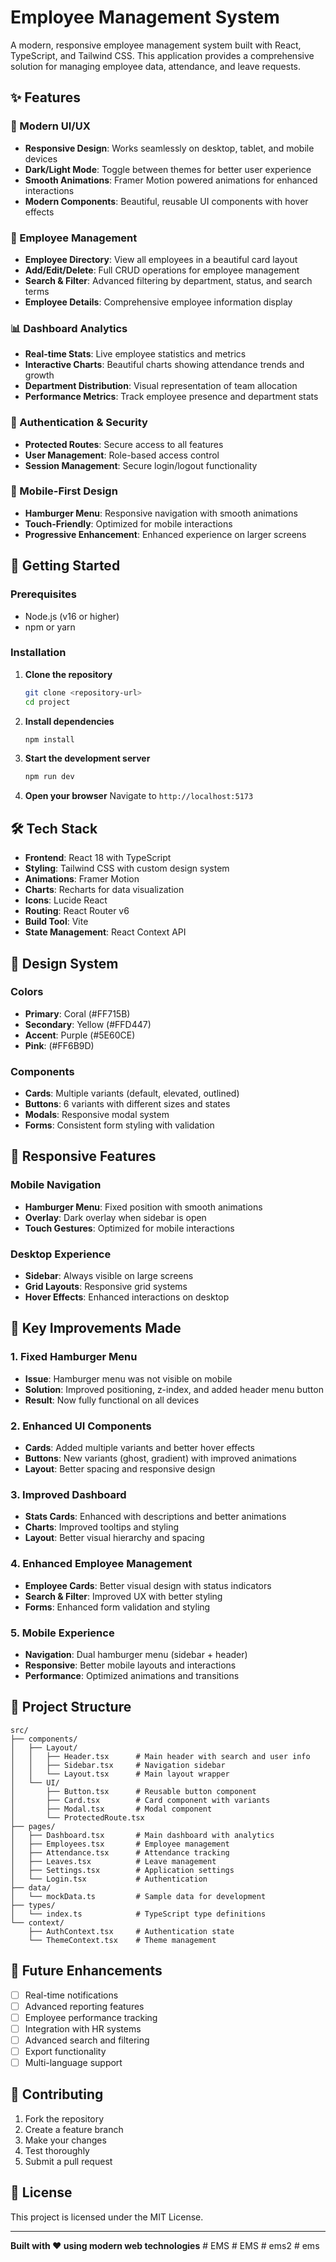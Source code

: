 # Employee Management System

A modern, responsive employee management system built with React, TypeScript, and Tailwind CSS. This application provides a comprehensive solution for managing employee data, attendance, and leave requests.

## ✨ Features

### 🎨 Modern UI/UX
- **Responsive Design**: Works seamlessly on desktop, tablet, and mobile devices
- **Dark/Light Mode**: Toggle between themes for better user experience
- **Smooth Animations**: Framer Motion powered animations for enhanced interactions
- **Modern Components**: Beautiful, reusable UI components with hover effects

### 👥 Employee Management
- **Employee Directory**: View all employees in a beautiful card layout
- **Add/Edit/Delete**: Full CRUD operations for employee management
- **Search & Filter**: Advanced filtering by department, status, and search terms
- **Employee Details**: Comprehensive employee information display

### 📊 Dashboard Analytics
- **Real-time Stats**: Live employee statistics and metrics
- **Interactive Charts**: Beautiful charts showing attendance trends and growth
- **Department Distribution**: Visual representation of team allocation
- **Performance Metrics**: Track employee presence and department stats

### 🔐 Authentication & Security
- **Protected Routes**: Secure access to all features
- **User Management**: Role-based access control
- **Session Management**: Secure login/logout functionality

### 📱 Mobile-First Design
- **Hamburger Menu**: Responsive navigation with smooth animations
- **Touch-Friendly**: Optimized for mobile interactions
- **Progressive Enhancement**: Enhanced experience on larger screens

## 🚀 Getting Started

### Prerequisites
- Node.js (v16 or higher)
- npm or yarn

### Installation

1. **Clone the repository**
   ```bash
   git clone <repository-url>
   cd project
   ```

2. **Install dependencies**
   ```bash
   npm install
   ```

3. **Start the development server**
   ```bash
   npm run dev
   ```

4. **Open your browser**
   Navigate to `http://localhost:5173`

## 🛠️ Tech Stack

- **Frontend**: React 18 with TypeScript
- **Styling**: Tailwind CSS with custom design system
- **Animations**: Framer Motion
- **Charts**: Recharts for data visualization
- **Icons**: Lucide React
- **Routing**: React Router v6
- **Build Tool**: Vite
- **State Management**: React Context API

## 🎨 Design System

### Colors
- **Primary**: Coral (#FF715B)
- **Secondary**: Yellow (#FFD447)
- **Accent**: Purple (#5E60CE)
- **Pink**: (#FF6B9D)

### Components
- **Cards**: Multiple variants (default, elevated, outlined)
- **Buttons**: 6 variants with different sizes and states
- **Modals**: Responsive modal system
- **Forms**: Consistent form styling with validation

## 📱 Responsive Features

### Mobile Navigation
- **Hamburger Menu**: Fixed position with smooth animations
- **Overlay**: Dark overlay when sidebar is open
- **Touch Gestures**: Optimized for mobile interactions

### Desktop Experience
- **Sidebar**: Always visible on large screens
- **Grid Layouts**: Responsive grid systems
- **Hover Effects**: Enhanced interactions on desktop

## 🔧 Key Improvements Made

### 1. Fixed Hamburger Menu
- **Issue**: Hamburger menu was not visible on mobile
- **Solution**: Improved positioning, z-index, and added header menu button
- **Result**: Now fully functional on all devices

### 2. Enhanced UI Components
- **Cards**: Added multiple variants and better hover effects
- **Buttons**: New variants (ghost, gradient) with improved animations
- **Layout**: Better spacing and responsive design

### 3. Improved Dashboard
- **Stats Cards**: Enhanced with descriptions and better animations
- **Charts**: Improved tooltips and styling
- **Layout**: Better visual hierarchy and spacing

### 4. Enhanced Employee Management
- **Employee Cards**: Better visual design with status indicators
- **Search & Filter**: Improved UX with better styling
- **Forms**: Enhanced form validation and styling

### 5. Mobile Experience
- **Navigation**: Dual hamburger menu (sidebar + header)
- **Responsive**: Better mobile layouts and interactions
- **Performance**: Optimized animations and transitions

## 📁 Project Structure

```
src/
├── components/
│   ├── Layout/
│   │   ├── Header.tsx      # Main header with search and user info
│   │   ├── Sidebar.tsx     # Navigation sidebar
│   │   └── Layout.tsx      # Main layout wrapper
│   └── UI/
│       ├── Button.tsx      # Reusable button component
│       ├── Card.tsx        # Card component with variants
│       ├── Modal.tsx       # Modal component
│       └── ProtectedRoute.tsx
├── pages/
│   ├── Dashboard.tsx       # Main dashboard with analytics
│   ├── Employees.tsx       # Employee management
│   ├── Attendance.tsx      # Attendance tracking
│   ├── Leaves.tsx          # Leave management
│   ├── Settings.tsx        # Application settings
│   └── Login.tsx           # Authentication
├── data/
│   └── mockData.ts         # Sample data for development
├── types/
│   └── index.ts            # TypeScript type definitions
└── context/
    ├── AuthContext.tsx     # Authentication state
    └── ThemeContext.tsx    # Theme management
```

## 🎯 Future Enhancements

- [ ] Real-time notifications
- [ ] Advanced reporting features
- [ ] Employee performance tracking
- [ ] Integration with HR systems
- [ ] Advanced search and filtering
- [ ] Export functionality
- [ ] Multi-language support

## 🤝 Contributing

1. Fork the repository
2. Create a feature branch
3. Make your changes
4. Test thoroughly
5. Submit a pull request

## 📄 License

This project is licensed under the MIT License.

---

**Built with ❤️ using modern web technologies**
#   E M S  
 #   E M S  
 #   e m s 2  
 #   e m s  
 